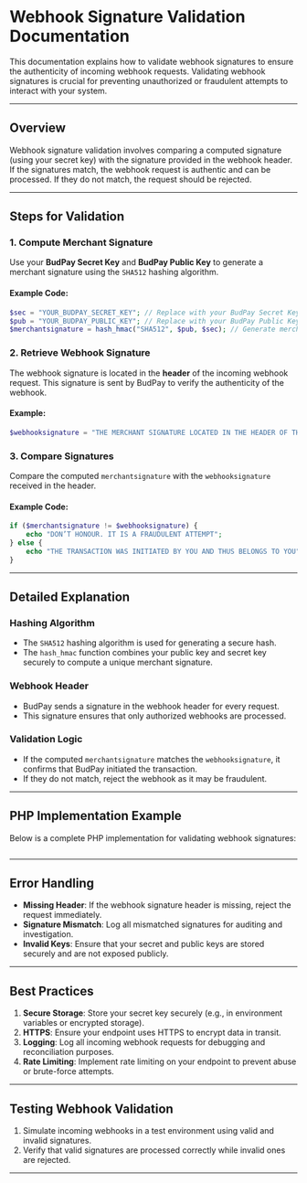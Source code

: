 # Webhook Signature Validation Documentation

This documentation explains how to validate webhook signatures to ensure the authenticity of incoming webhook requests. Validating webhook signatures is crucial for preventing unauthorized or fraudulent attempts to interact with your system.

---

## **Overview**

Webhook signature validation involves comparing a computed signature (using your secret key) with the signature provided in the webhook header. If the signatures match, the webhook request is authentic and can be processed. If they do not match, the request should be rejected.

---

## **Steps for Validation**

### **1. Compute Merchant Signature**

Use your **BudPay Secret Key** and **BudPay Public Key** to generate a merchant signature using the `SHA512` hashing algorithm.

#### Example Code:

```php
$sec = "YOUR_BUDPAY_SECRET_KEY"; // Replace with your BudPay Secret Key
$pub = "YOUR_BUDPAY_PUBLIC_KEY"; // Replace with your BudPay Public Key
$merchantsignature = hash_hmac("SHA512", $pub, $sec); // Generate merchant signature
```


### **2. Retrieve Webhook Signature**

The webhook signature is located in the **header** of the incoming webhook request. This signature is sent by BudPay to verify the authenticity of the webhook.

#### Example:

```php
$webhooksignature = "THE MERCHANT SIGNATURE LOCATED IN THE HEADER OF THE WEBHOOK RECEIVED"; // Replace with actual header value
```


### **3. Compare Signatures**

Compare the computed `merchantsignature` with the `webhooksignature` received in the header.

#### Example Code:

```php
if ($merchantsignature != $webhooksignature) {
    echo "DON’T HONOUR. IT IS A FRAUDULENT ATTEMPT";
} else {
    echo "THE TRANSACTION WAS INITIATED BY YOU AND THUS BELONGS TO YOU";
}
```

---

## **Detailed Explanation**

### **Hashing Algorithm**

- The `SHA512` hashing algorithm is used for generating a secure hash.
- The `hash_hmac` function combines your public key and secret key securely to compute a unique merchant signature.


### **Webhook Header**

- BudPay sends a signature in the webhook header for every request.
- This signature ensures that only authorized webhooks are processed.


### **Validation Logic**

- If the computed `merchantsignature` matches the `webhooksignature`, it confirms that BudPay initiated the transaction.
- If they do not match, reject the webhook as it may be fraudulent.

---

## **PHP Implementation Example**

Below is a complete PHP implementation for validating webhook signatures:

```php

```

---

## **Error Handling**

- **Missing Header**: If the webhook signature header is missing, reject the request immediately.
- **Signature Mismatch**: Log all mismatched signatures for auditing and investigation.
- **Invalid Keys**: Ensure that your secret and public keys are stored securely and are not exposed publicly.

---

## **Best Practices**

1. **Secure Storage**: Store your secret key securely (e.g., in environment variables or encrypted storage).
2. **HTTPS**: Ensure your endpoint uses HTTPS to encrypt data in transit.
3. **Logging**: Log all incoming webhook requests for debugging and reconciliation purposes.
4. **Rate Limiting**: Implement rate limiting on your endpoint to prevent abuse or brute-force attempts.

---

## **Testing Webhook Validation**

1. Simulate incoming webhooks in a test environment using valid and invalid signatures.
2. Verify that valid signatures are processed correctly while invalid ones are rejected.

---
